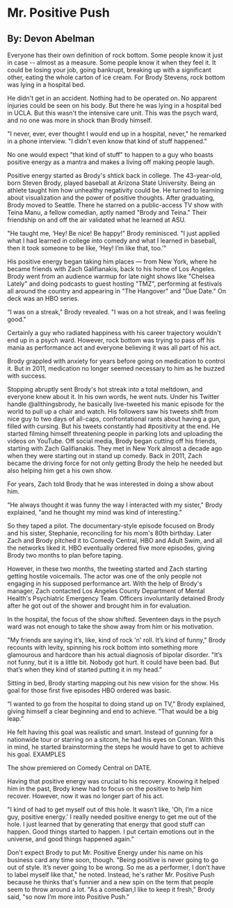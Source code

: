 # Mr. Positive Push 

## By: Devon Abelman 


Everyone has their own definition of rock bottom. Some people know it just in case -- almost as a measure. Some people know it when they feel it. It could be losing your job, going bankrupt, breaking up with a significant other, eating the whole carton of ice cream. For Brody Stevens, rock bottom was lying in a hospital bed. 

He didn't get in an accident. Nothing had to be operated on. No apparent injuries could be seen on his body. But there he was lying in a hospital bed in UCLA. But this wasn't the intensive care unit. This was the psych ward, and no one was more in shock than Brody himself. 

"I never, ever, ever thought I would end up in a hospital, never," he remarked in a phone interview. "I didn’t even know that kind of stuff happened." 

No one would expect "that kind of stuff" to happen to a guy who boasts positive energy as a mantra and makes a living off making people laugh. 

Positive energy started as Brody's shtick back in college. The 43-year-old, born Steven Brody, played baseball at Arizona State University. Being an athlete taught him how unhealthy negativity could be. He turned to learning about visualization and the power of positive thoughts. After graduating, Brody moved to Seattle. There he starred on a public-access TV show with Teina Manu, a fellow comedian, aptly named "Brody and Teina." Their friendship on and off the air validated what he learned at ASU. 

"He taught me, ‘Hey! Be nice! Be happy!” Brody reminisced. "I just applied what I had learned in college into comedy and what I learned in baseball, then it took someone to be like, ‘Hey! I’m like that, too.’" 

His positive energy began taking him places — from New York, where he became friends with Zach Galifianakis, back to his home of Los Angeles. Brody went from an audience warmup for late night shows like "Chelsea Lately" and doing podcasts to guest hosting "TMZ", performing at festivals all around the country and appearing in "The Hangover" and "Due Date." On deck was an HBO series. 

“I was on a streak," Brody revealed. "I was on a hot streak, and I was feeling good."

Certainly a guy who radiated happiness with his career trajectory wouldn't end up in a psych ward. However, rock bottom was trying to pass off his mania as performance act and everyone believing it was all part of his act. 

Brody grappled with anxiety for years before going on medication to control it. But in 2011, medication no longer seemed necessary to him as he buzzed with success. 

Stopping abruptly sent Brody's hot streak into a total meltdown, and everyone knew about it. In his own words, he went nuts. Under his Twitter handle @allthingsbrody, he basically live-tweeted his manic episode for the world to pull up a chair and watch. His followers saw his tweets shift from nice guy to two days of all-caps, confrontational rants about having a gun, filled with cursing. But his tweets constantly had #positivity at the end. He started filming himself threatening people in parking lots and uploading the videos on YouTube. Off social media, Brody began cutting off his friends, starting with Zach Galifianakis. They met in New York almost a decade ago when they were starting out in stand up comedy. Back in 2011, Zach became the driving force for not only getting Brody the help he needed but also helping him get a his own show.  

For years, Zach told Brody that he was interested in doing a show about him. 

“He always thought it was funny the way I interacted with my sister," Brody explained, "and he thought my mind was kind of interesting." 

So they taped a pilot. The documentary-style episode focused on Brody and his sister, Stephanie, reconciling for his mom's 80th birthday. Later Zach and Brody pitched it to Comedy Central, HBO and Adult Swim, and all the networks liked it. HBO eventually ordered five more episodes, giving Brody two months to plan before taping. 

However, in these two months, the tweeting started and Zach starting getting hostile voicemails. The actor was one of the only people not engaging in his supposed performance art. With the help of Brody's manager, Zach contacted Los Angeles County Department of Mental Health's Psychiatric Emergency Team. Officers involuntarily detained Brody after he got out of the shower and brought him in for evaluation. 

In the hospital, the focus of the show shifted. Seventeen days in the psych ward was not enough to take the show away from him or his motivation. 

"My friends are saying it’s, like, kind of rock 'n' roll. It’s kind of funny," Brody recounts with levity, spinning his rock bottom into something more glamourous and hardcore than his actual diagnosis of bipolar disorder. "It’s not funny, but it is a little bit. Nobody got hurt. It could have been bad. But that’s when they kind of started putting it in my head." 

Sitting in bed, Brody starting mapping out his new vision for the show. His goal for those first five episodes HBO ordered was basic.  

“I wanted to go from the hospital to doing stand up on TV," Brody explained, giving himself a clear beginning and end to achieve. "That would be a big leap.” 

He felt having this goal was realistic and smart. Instead of gunning for a nationwide tour or starring on a sitcom, he had his eyes on Conan. With this in mind, he started brainstorming the steps he would have to get to achieve his goal. EXAMPLES 

The show premiered on Comedy Central on DATE. 

Having that positive energy was crucial to his recovery. Knowing it helped him in the past, Brody knew had to focus on the positive to help him recover. However, now it was no longer part of his act.

"I kind of had to get myself out of this hole. It wasn’t like, 'Oh, I’m a nice guy, positive energy.' I really needed positive energy to get me out of the hole. I just learned that by generating that energy that good stuff can happen. Good things started to happen. I put certain emotions out in the universe, and good things happened again.” 

Don't expect Brody to put Mr. Positive Energy under his name on his business card any time soon, though. 
"Being positive is never going to go out of style. It’s never going to be wrong. So me as a performer, I don’t have to label myself like that," he noted. Instead, he's rather Mr. Positive Push because he thinks that's funnier and a new spin on the term that people seem to throw around a lot. 
"As a comedian,I like to keep it fresh," Brody said, "so now I’m more into Positive Push." 

